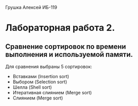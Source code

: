 Грушка Алексей ИБ-119
# Лабораторная работа 2.
## Сравнение сортировок по времени выполнения и используемой памяти.
Для сравнения выбраны 5 сортировок:
* Вставками (Insertion sort)
* Выбором (Selection sort)
* Шелла (Shell sort)
* Итеративная слиянием (Merge sort)
* Слиянием (Merge sort)

